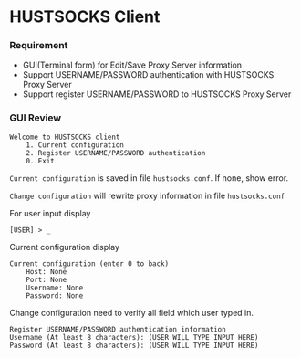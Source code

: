 # HUSTSOCKS Client

### Requirement
- GUI(Terminal form) for Edit/Save Proxy Server information
- Support USERNAME/PASSWORD authentication with HUSTSOCKS Proxy Server
- Support register USERNAME/PASSWORD to HUSTSOCKS Proxy Server


### GUI Review

```
Welcome to HUSTSOCKS client
    1. Current configuration
    2. Register USERNAME/PASSWORD authentication
    0. Exit
```
`Current configuration` is saved in file `hustsocks.conf`. If none, show error.

`Change configuration` will rewrite proxy information in file `hustsocks.conf`

For user input display
```
[USER] > _
```

Current configuration display
```
Current configuration (enter 0 to back)
    Host: None
    Port: None
    Username: None
    Password: None
```

Change configuration need to verify all field which user typed in.
```
Register USERNAME/PASSWORD authentication information
Username (At least 8 characters): (USER WILL TYPE INPUT HERE)
Password (At least 8 characters): (USER WILL TYPE INPUT HERE)
```